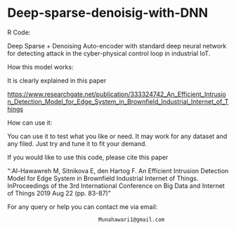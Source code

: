 # Deep-sparse-denoisig-with-DNN
R Code:

 Deep Sparse + Denoising Auto-encoder with standard deep neural network for detecting attack in the cyber-physical control loop in industrial IoT.   


 
How this model works: 

It is clearly explained in this paper 

https://www.researchgate.net/publication/333324742_An_Efficient_Intrusion_Detection_Model_for_Edge_System_in_Brownfield_Industrial_Internet_of_Things

How can use it:  

You can use it to test what you like or need. It may work for any dataset and any filed. Just try and tune it to fit your demand.    



If you would like to use this code, please cite this paper 


“:Al-Hawawreh M, Sitnikova E, den Hartog F. An Efficient Intrusion Detection Model for Edge System in Brownfield Industrial Internet of Things. InProceedings of the 3rd International Conference on Big Data and Internet of Things 2019 Aug 22 (pp. 83-87)”




For any query or help you can contact me via email:


                                 Munahawari1@gmail.com 





















